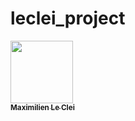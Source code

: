 # leclei_project

<a href="https://github.com/pbellec">
   <img src="https://avatars.githubusercontent.com/u/34255811?v=4?s=100" width="100px;" alt=""/>
   <br /><sub><b>Maximilien Le Clei</b></sub>
</a>
